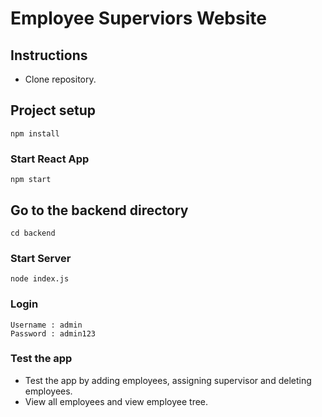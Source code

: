 # Employee Superviors Website

## Instructions

-   Clone repository.

## Project setup

```
npm install
```

### Start React App

```
npm start
```

## Go to the backend directory

```
cd backend
```

### Start Server

```
node index.js
```

### Login

```
Username : admin
Password : admin123
```

### Test the app

-   Test the app by adding employees, assigning supervisor and deleting employees.
-   View all employees and view employee tree.

